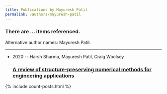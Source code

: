 ```yaml
---
title: Publications by Mayuresh Patil
permalink: /authors/mayuresh-patil
---
```


<h3 id="number-posts">There are ... items referenced.</h3>
<p id='info-authors'>Alternative author names: Mayuresh Patil.</p>
<hr />
<ul class="post-list">
<li><span class='post-meta'>2020 -- Harsh Sharma, Mayuresh Patil, Craig Woolsey</span><h3><a class='post-link' href="{{ site.baseurl }}/a-review-of-structure-preserving-numerical-methods-for-engineering-applications">A review of structure-preserving numerical methods for engineering applications</a></h3></li>

</ul>
{% include count-posts.html %}
